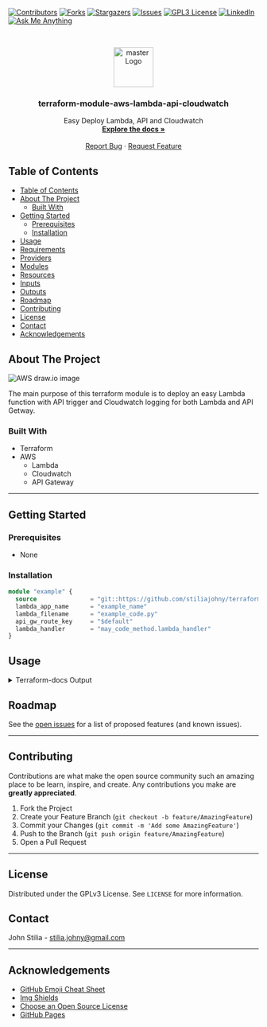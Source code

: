 [![Contributors][contributors-shield]][contributors-url]
[![Forks][forks-shield]][forks-url]
[![Stargazers][stars-shield]][stars-url]
[![Issues][issues-shield]][issues-url]
[![GPL3 License][license-shield]][license-url]
[![LinkedIn][linkedin-shield]][linkedin-url]
[![Ask Me Anything][ask-me-anything]][personal-page]

<!-- PROJECT LOGO -->
<br />
<p align="center">
  <a href="https://github.com/stiliajohny/terraform-module-aws-lambda-api-cloudwatch">
    <img src="https://github.com/stiliajohny/terraform-module-aws-lambda-api-cloudwatch/raw/master/.assets/logo.png" alt="master Logo" width="80" height="80">
  </a>

  <h3 align="center">terraform-module-aws-lambda-api-cloudwatch</h3>

  <p align="center">
    Easy Deploy Lambda, API and Cloudwatch
    <br />
    <a href="./README.md"><strong>Explore the docs »</strong></a>
    <br />
    <br />
    <a href="https://github.com/stiliajohny/terraform-module-aws-lambda-api-cloudwatch/issues/new?labels=i%3A+bug&template=1-bug-report.md">Report Bug</a>
    ·
    <a href="https://github.com/stiliajohny/terraform-module-aws-lambda-api-cloudwatch/issues/new?labels=i%3A+enhancement&template=2-feature-request.md">Request Feature</a>
  </p>
</p>

<!-- TABLE OF CONTENTS -->

## Table of Contents

- [Table of Contents](#table-of-contents)
- [About The Project](#about-the-project)
  - [Built With](#built-with)
- [Getting Started](#getting-started)
  - [Prerequisites](#prerequisites)
  - [Installation](#installation)
- [Usage](#usage)
- [Requirements](#requirements)
- [Providers](#providers)
- [Modules](#modules)
- [Resources](#resources)
- [Inputs](#inputs)
- [Outputs](#outputs)
- [Roadmap](#roadmap)
- [Contributing](#contributing)
- [License](#license)
- [Contact](#contact)
- [Acknowledgements](#acknowledgements)

<!-- ABOUT THE PROJECT -->

## About The Project

<img src="https://github.com/stiliajohny/terraform-module-aws-lambda-api-cloudwatch/raw/master/.assets/screenshot.svg" class="center" alt="AWS draw.io image" >




The main purpose of this terraform module is to deploy an easy Lambda function with API trigger and Cloudwatch logging for both Lambda and API Getway.

### Built With

- Terraform
- AWS
  - Lambda
  - Cloudwatch
  - API Gateway

---

<!-- GETTING STARTED -->

## Getting Started

### Prerequisites

- None

### Installation

```terraform
module "example" {
  source               = "git::https://github.com/stiliajohny/terraform-module-aws-lambda-api-cloudwatch.git?ref=master"
  lambda_app_name      = "example_name"
  lambda_filename      = "example_code.py"
  api_gw_route_key     = "$default"
  lambda_handler       = "may_code_method.lambda_handler"
}

```

## Usage

<details>
  <summary>Terraform-docs Output</summary>

## Requirements

No requirements.

## Providers

| Name                                                         | Version |
| ------------------------------------------------------------ | ------- |
| <a name="provider_archive"></a> [archive](#provider_archive) | 2.2.0   |
| <a name="provider_aws"></a> [aws](#provider_aws)             | 3.70.0  |

## Modules

No modules.

## Resources

| Name                                                                                                                                                        | Type        |
| ----------------------------------------------------------------------------------------------------------------------------------------------------------- | ----------- |
| [aws_apigatewayv2_api.my-slack_event_handler](https://registry.terraform.io/providers/hashicorp/aws/latest/docs/resources/apigatewayv2_api)                 | resource    |
| [aws_apigatewayv2_integration.my-slack_event_handler](https://registry.terraform.io/providers/hashicorp/aws/latest/docs/resources/apigatewayv2_integration) | resource    |
| [aws_apigatewayv2_route.my-slack_event_handler](https://registry.terraform.io/providers/hashicorp/aws/latest/docs/resources/apigatewayv2_route)             | resource    |
| [aws_apigatewayv2_stage.my-slack_event_handler](https://registry.terraform.io/providers/hashicorp/aws/latest/docs/resources/apigatewayv2_stage)             | resource    |
| [aws_cloudwatch_log_group.my-slack_event_handler_api_gw](https://registry.terraform.io/providers/hashicorp/aws/latest/docs/resources/cloudwatch_log_group)  | resource    |
| [aws_cloudwatch_log_group.my-slack_event_handler_lambda](https://registry.terraform.io/providers/hashicorp/aws/latest/docs/resources/cloudwatch_log_group)  | resource    |
| [aws_iam_role_policy_attachment.lambda_policy](https://registry.terraform.io/providers/hashicorp/aws/latest/docs/resources/iam_role_policy_attachment)      | resource    |
| [aws_lambda_function.my-slack_event_handler](https://registry.terraform.io/providers/hashicorp/aws/latest/docs/resources/lambda_function)                   | resource    |
| [aws_lambda_permission.my-slack_event_handler](https://registry.terraform.io/providers/hashicorp/aws/latest/docs/resources/lambda_permission)               | resource    |
| [archive_file.zip](https://registry.terraform.io/providers/hashicorp/archive/latest/docs/data-sources/file)                                                 | data source |
| [aws_iam_role.iam_for_lambda](https://registry.terraform.io/providers/hashicorp/aws/latest/docs/data-sources/iam_role)                                      | data source |

## Inputs

| Name                                                                                                                     | Description                                                                                                                                                         | Type          | Default                                                 | Required |
| ------------------------------------------------------------------------------------------------------------------------ | ------------------------------------------------------------------------------------------------------------------------------------------------------------------- | ------------- | ------------------------------------------------------- | :------: |
| <a name="input_api_gw_integration_methode"></a> [api_gw_integration_methode](#input_api_gw_integration_methode)          | The integration methode for the API Gateway.                                                                                                                        | `string`      | `"POST"`                                                |    no    |
| <a name="input_api_gw_integration_type"></a> [api_gw_integration_type](#input_api_gw_integration_type)                   | The integration type for the API Gateway.                                                                                                                           | `string`      | `"AWS_PROXY"`                                           |    no    |
| <a name="input_api_gw_protocol_type"></a> [api_gw_protocol_type](#input_api_gw_protocol_type)                            | The protocol type for the API Gateway.                                                                                                                              | `string`      | `"HTTP"`                                                |    no    |
| <a name="input_api_gw_route_key"></a> [api_gw_route_key](#input_api_gw_route_key)                                        | The route key for the route. For HTTP APIs, the route key can be either `$default`, or a combination of an HTTP method and resource path, for example, `GET /pets`. | `string`      | `"$default"`                                            |    no    |
| <a name="input_aws_region"></a> [aws_region](#input_aws_region)                                                          | The AWS region to create things in.                                                                                                                                 | `string`      | `"us-east-1"`                                           |    no    |
| <a name="input_cloudwatch_log_retention_days"></a> [cloudwatch_log_retention_days](#input_cloudwatch_log_retention_days) | The number of days to retain logs in CloudWatch.                                                                                                                    | `number`      | `14`                                                    |    no    |
| <a name="input_lambda_app_description"></a> [lambda_app_description](#input_lambda_app_description)                      | The description of the Lambda function.                                                                                                                             | `string`      | `"A simple Lambda function that says hello."`           |    no    |
| <a name="input_lambda_app_name"></a> [lambda_app_name](#input_lambda_app_name)                                           | The name of the Lambda function.                                                                                                                                    | `string`      | n/a                                                     |   yes    |
| <a name="input_lambda_architecture"></a> [lambda_architecture](#input_lambda_architecture)                               | The architecture of the lambda function                                                                                                                             | `list(any)`   | <pre>[<br> "x86_64"<br>]</pre>                          |    no    |
| <a name="input_lambda_env_variables"></a> [lambda_env_variables](#input_lambda_env_variables)                            | The environment variables to pass to the Lambda function.                                                                                                           | `map(string)` | <pre>{<br> "variable_name": "variable_value"<br>}</pre> |    no    |
| <a name="input_lambda_filename"></a> [lambda_filename](#input_lambda_filename)                                           | The name of the Lambda function's file.                                                                                                                             | `string`      | n/a                                                     |   yes    |
| <a name="input_lambda_handler"></a> [lambda_handler](#input_lambda_handler)                                              | The name of the Lambda function's handler.                                                                                                                          | `string`      | n/a                                                     |   yes    |
| <a name="input_lambda_memory_size"></a> [lambda_memory_size](#input_lambda_memory_size)                                  | The amount of memory to allocate to the lambda function                                                                                                             | `number`      | `128`                                                   |    no    |
| <a name="input_lambda_runtime"></a> [lambda_runtime](#input_lambda_runtime)                                              | The runtime to use for the Lambda function.                                                                                                                         | `string`      | `"python3.9"`                                           |    no    |
| <a name="input_tags"></a> [tags](#input_tags)                                                                            | (Optional) A mapping of tags to assign to the bucket.                                                                                                               | `map(any)`    | `{}`                                                    |    no    |

## Outputs

| Name                                                                                            | Description                                     |
| ----------------------------------------------------------------------------------------------- | ----------------------------------------------- |
| <a name="output_api_base_url"></a> [api_base_url](#output_api_base_url)                         | Base URL for API Gateway stage.                 |
| <a name="output_iam_for_lamda"></a> [iam_for_lamda](#output_iam_for_lamda)                      | The name of the savings_plan_utilization budget |
| <a name="output_lambda_function_name"></a> [lambda_function_name](#output_lambda_function_name) | Name of the Lambda function.                    |

</details>

## Roadmap

See the [open issues](https://github.com/stiliajohny/terraform-module-aws-lambda-api-cloudwatch/issues) for a list of proposed features (and known issues).

---

<!-- CONTRIBUTING -->

## Contributing

Contributions are what make the open source community such an amazing place to be learn, inspire, and create. Any contributions you make are **greatly appreciated**.

1. Fork the Project
2. Create your Feature Branch (`git checkout -b feature/AmazingFeature`)
3. Commit your Changes (`git commit -m 'Add some AmazingFeature'`)
4. Push to the Branch (`git push origin feature/AmazingFeature`)
5. Open a Pull Request

---

<!-- LICENSE -->

## License

Distributed under the GPLv3 License. See `LICENSE` for more information.

<!-- CONTACT -->

## Contact

John Stilia - stilia.johny@gmail.com

<!--
Project Link: [https://github.com/your_username/repo_name](https://github.com/your_username/repo_name)
-->

---

<!-- ACKNOWLEDGEMENTS -->

## Acknowledgements

- [GitHub Emoji Cheat Sheet](https://www.webpagefx.com/tools/emoji-cheat-sheet)
- [Img Shields](https://shields.io)
- [Choose an Open Source License](https://choosealicense.com)
- [GitHub Pages](https://pages.github.com)

<!-- MARKDOWN LINKS & IMAGES -->
<!-- https://www.markdownguide.org/basic-syntax/#reference-style-links -->

[contributors-shield]: https://img.shields.io/github/contributors/stiliajohny/terraform-module-aws-lambda-api-cloudwatch.svg?style=for-the-badge
[contributors-url]: https://github.com/stiliajohny/terraform-module-aws-lambda-api-cloudwatch/graphs/contributors
[forks-shield]: https://img.shields.io/github/forks/stiliajohny/terraform-module-aws-lambda-api-cloudwatch.svg?style=for-the-badge
[forks-url]: https://github.com/stiliajohny/terraform-module-aws-lambda-api-cloudwatch/network/members
[stars-shield]: https://img.shields.io/github/stars/stiliajohny/terraform-module-aws-lambda-api-cloudwatch.svg?style=for-the-badge
[stars-url]: https://github.com/stiliajohny/terraform-module-aws-lambda-api-cloudwatch/stargazers
[issues-shield]: https://img.shields.io/github/issues/stiliajohny/terraform-module-aws-lambda-api-cloudwatch.svg?style=for-the-badge
[issues-url]: https://github.com/stiliajohny/terraform-module-aws-lambda-api-cloudwatch/issues
[license-shield]: https://img.shields.io/github/license/stiliajohny/terraform-module-aws-lambda-api-cloudwatch?style=for-the-badge
[license-url]: https://github.com/stiliajohny/terraform-module-aws-lambda-api-cloudwatch/blob/master/LICENSE.txt
[linkedin-shield]: https://img.shields.io/badge/-LinkedIn-black.svg?style=for-the-badge&logo=linkedin&colorB=555
[linkedin-url]: https://linkedin.com/in/johnstilia/
[product-screenshot]: .assets/screenshot.png
[ask-me-anything]: https://img.shields.io/badge/Ask%20me-anything-1abc9c.svg?style=for-the-badge
[personal-page]: https://github.com/stiliajohny
